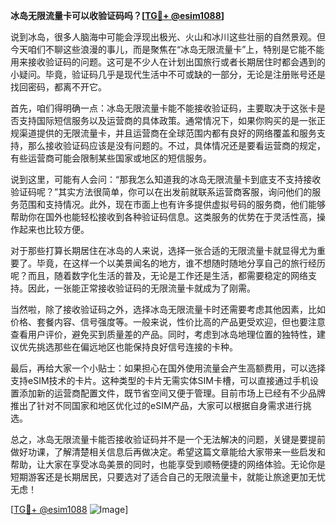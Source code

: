 **冰岛无限流量卡可以收验证码吗？[[TG💪+ @esim1088](https://t.me/s/esim1088)]**

说到冰岛，很多人脑海中可能会浮现出极光、火山和冰川这些壮丽的自然景观。但今天咱们不聊这些浪漫的事儿，而是聚焦在“冰岛无限流量卡”上，特别是它能不能用来接收验证码的问题。这可是不少人在计划出国旅行或者长期居住时都会遇到的小疑问。毕竟，验证码几乎是现代生活中不可或缺的一部分，无论是注册账号还是找回密码，都离不开它。

首先，咱们得明确一点：冰岛无限流量卡能不能接收验证码，主要取决于这张卡是否支持国际短信服务以及运营商的具体政策。通常情况下，如果你购买的是一张正规渠道提供的无限流量卡，并且运营商在全球范围内都有良好的网络覆盖和服务支持，那么接收验证码应该是没有问题的。不过，具体情况还是要看运营商的规定，有些运营商可能会限制某些国家或地区的短信服务。

说到这里，可能有人会问：“那我怎么知道我的冰岛无限流量卡到底支不支持接收验证码呢？”其实方法很简单，你可以在出发前就联系运营商客服，询问他们的服务范围和支持情况。此外，现在市面上也有许多提供虚拟号码的服务商，他们能够帮助你在国外也能轻松接收到各种验证码信息。这类服务的优势在于灵活性高，操作起来也比较方便。

对于那些打算长期居住在冰岛的人来说，选择一张合适的无限流量卡就显得尤为重要了。毕竟，在这样一个以美景闻名的地方，谁不想随时随地分享自己的旅行经历呢？而且，随着数字化生活的普及，无论是工作还是生活，都需要稳定的网络支持。因此，一张能正常接收验证码的无限流量卡就成为了刚需。

当然啦，除了接收验证码之外，选择冰岛无限流量卡时还需要考虑其他因素，比如价格、套餐内容、信号强度等。一般来说，性价比高的产品更受欢迎，但也要注意查看用户评价，避免买到质量差的产品。同时，考虑到冰岛地理位置的独特性，建议优先挑选那些在偏远地区也能保持良好信号连接的卡种。

最后，再给大家一个小贴士：如果担心在国外使用流量会产生高额费用，可以选择支持eSIM技术的卡片。这种类型的卡片无需实体SIM卡槽，可以直接通过手机设置添加新的运营商配置文件，既节省空间又便于管理。目前市场上已经有不少品牌推出了针对不同国家和地区优化过的eSIM产品，大家可以根据自身需求进行挑选。

总之，冰岛无限流量卡能否接收验证码并不是一个无法解决的问题，关键是要提前做好功课，了解清楚相关信息后再做决定。希望这篇文章能给大家带来一些启发和帮助，让大家在享受冰岛美景的同时，也能享受到顺畅便捷的网络体验。无论你是短期游客还是长期居民，只要选对了适合自己的无限流量卡，就能让旅途更加无忧无虑！

[[TG💪+ @esim1088](https://t.me/s/esim1088) ![Image](https://i.postimg.cc/4NQfJmqS/Snipaste-2025-05-13-00-14-12.png)]